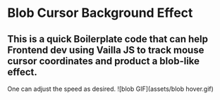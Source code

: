 # Blob Cursor Background Effect

## This is a quick Boilerplate code that can help Frontend dev using Vailla JS to track mouse cursor coordinates and product a blob-like effect.
One can adjust the speed as desired.
![blob GIF](assets/blob hover.gif)
